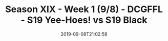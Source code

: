 ---
title: Season XIX - Week 1 (9/8) - DCGFFL - S19 Yee-Hoes! vs S19 Black
teams-score:
- team: _teams/texas-orange.md
  score: 20
- team: _teams/black-2.md
  score: 38
mvp: Jake (Texas), Jeremy (Black)
game-ball: Jenna (Texas), Mike (Black)
sportsperson: Hotchkiss (Texas), Matt (Black)
season: 19
week: 1
date: '2019-09-08T21:02:58'
pageid: season-xix-week-1-9-8-7025-vs-7019
---